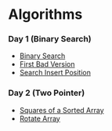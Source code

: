 # Algorithms

### Day 1 (Binary Search)

- [Binary Search](https://leetcode.com/problems/binary-search/) 
- [First Bad Version](https://leetcode.com/problems/first-bad-version/)
- [Search Insert Position](https://leetcode.com/problems/search-insert-position/)


### Day 2 (Two Pointer)

- [Squares of a Sorted Array](https://leetcode.com/problems/squares-of-a-sorted-array/) 
- [Rotate Array](https://leetcode.com/problems/rotate-array/)

<!-- ### Day () -->
<!-- - []() -->